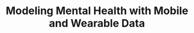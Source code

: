 ---
name: Tauhidur Rahman
email: trahman@ucsd.edu
photo: https://datascience.ucsd.edu/wp-content/uploads/2023/01/Tauhidur_Headshot.jpg
website: https://www.tauhidurrahman.com/
domain: A08
title: Modeling Mental Health with Mobile and Wearable Data
bio: "Tauhidur Rahman is an Assistant Professor in the Halıcıoğlu Data Science Institute at the University of California San Diego where he directs the Mobile Sensing and Ubiquitous Computing Laboratory (MOSAIC Lab). His current research focuses on building novel ubiquitous and mobile health sensing technologies that capture observable low-level physical signals in the form of an acoustic and electromagnetic wave from our bodies and surrounding environments and map them to relevant biological and behavioral measurements. Some of his notable accomplishments include a Google Research Scholar Award in 2023, a Google Ph.D. fellowship in 2016 in mobile computing, a finalist position in Qualcomm innovation fellowship in 2015, Outstanding Teaching Award 2015 from Cornell University, one best paper award in ACM Digital Health 2016, one best paper honorable mention award in ACM Ubicomp 2015 and a distinguished paper award from ACM IMWUT in 2021. His work has been featured in several US-based and International media outlets including Wall Street Journal, MIT Technology Review, NewScientist, Public Television for Western New England, Daily Mail (UK) and Hindustan Times (India). His laboratory has been funded by NSF, NIH, DARPA and industry grants."
description: "The group will develop machine learning models for Adolescent Brain and Cognitive Development with multimodal data including brain imaging, physiological sensor data, self-reports. Prof. Rahman will make the data available to the students for this secondary analysis."
summer: "The students are encouraged to get some familiarity with time series modeling and machine learning fundamentals."
oldstudent: https://zixinma27.github.io/DSC180-Aerosol-Flow-Modeling-and-Simulation-in-a-Classroom-with-Mobile-Sensors/
prerequisites: None
time: Tuesday 10-11AM, In-Person 📍 TBD
style: I will be the primary mentor. My PhD student will also co-mentor the team. While I will the main to-go person for the capstone, the PhD student can provide additional help with coding and data analysis.
seats: 6
tag: Bio
roomtemp: HDSI 138
---